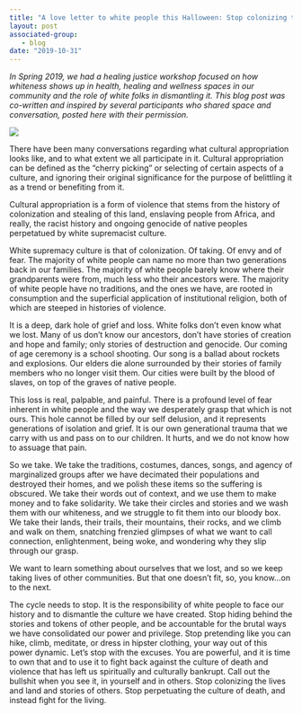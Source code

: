 ```yaml
---
title: "A love letter to white people this Halloween: Stop colonizing the lives, land, and stories of others."
layout: post
associated-group:
   - blog
date: "2019-10-31"
---
```


_In Spring 2019, we had a healing justice workshop focused on how whiteness shows up in health, healing and wellness spaces in our community and the role of white folks in dismantling it. This blog post was co-written and inspired by several participants who shared space and conversation, posted here with their permission._ 

![](https://lh3.googleusercontent.com/JvBZiQcAqWUj4DY5-WSM3e3JGnLW0ukmafO-VuZn3D6KyTCDZ7zbiCeBscG3ZwcLgwje_SBvQFHF7VvlS6Fh5hZYPq4h-zMx-M8IWrzJajCRKtZvyJguWS3s1UeKtjjSUzwqbipu)

  

There have been many conversations regarding what cultural appropriation looks like, and to what extent we all participate in it. Cultural appropriation can be defined as the “cherry picking” or selecting of certain aspects of a culture, and ignoring their original significance for the purpose of belittling it as a trend or benefiting from it.    

Cultural appropriation is a form of violence that stems from the history of colonization and stealing of this land, enslaving people from Africa, and really, the racist history and ongoing genocide of native peoples perpetatued by white supremacist culture.   

White supremacy culture is that of colonization. Of taking. Of envy and of fear. The majority of white people can name no more than two generations back in our families. The majority of white people barely know where their grandparents were from, much less who their ancestors were. The majority of white people have no traditions, and the ones we have, are rooted in consumption and the superficial application of institutional religion, both of which are steeped in histories of violence. 

It is a deep, dark hole of grief and loss. White folks don’t even know what we lost. Many of us don’t know our ancestors, don’t have stories of creation and hope and family; only stories of destruction and genocide. Our coming of age ceremony is a school shooting. Our song is a ballad about rockets and explosions. Our elders die alone surrounded by their stories of family members who no longer visit them. Our cities were built by the blood of slaves, on top of the graves of native people.

This loss is real, palpable, and painful. There is a profound level of fear inherent in white people and the way we desperately grasp that which is not ours. This hole cannot be filled by our self delusion, and it represents generations of isolation and grief. It is our own generational trauma that we carry with us and pass on to our children. It hurts, and we do not know how to assuage that pain.

So we take. We take the traditions, costumes, dances, songs, and agency of marginalized groups after we have decimated their populations and destroyed their homes, and we polish these items so the suffering is obscured. We take their words out of context, and we use them to make money and to fake solidarity. We take their circles and stories and we wash them with our whiteness, and we struggle to fit them into our bloody box. We take their lands, their trails, their mountains, their rocks, and we climb and walk on them, snatching frenzied glimpses of what we want to call connection, enlightenment, being woke, and wondering why they slip through our grasp. 

We want to learn something about ourselves that we lost, and so we keep taking lives of other communities. But that one doesn’t fit, so, you know...on to the next.

The cycle needs to stop. It is the responsibility of white people to face our history and to dismantle the culture we have created. Stop hiding behind the stories and tokens of other people, and be accountable for the brutal ways we have consolidated our power and privilege. Stop pretending like you can hike, climb, meditate, or dress in hipster clothing, your way out of this power dynamic. Let’s stop with the excuses. You are powerful, and it is time to own that and to use it to fight back against the culture of death and violence that has left us spiritually and culturally bankrupt. Call out the bullshit when you see it, in yourself and in others. Stop colonizing the lives and land and stories of others. Stop perpetuating the culture of death, and instead fight for the living.
